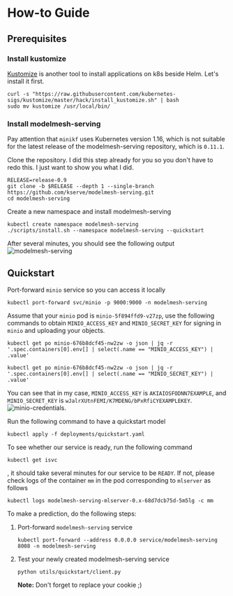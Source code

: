 # How-to Guide

## Prerequisites

### Install kustomize
[Kustomize](https://kubectl.docs.kubernetes.io/) is another tool to install applications on k8s beside Helm. Let's install it first.

```shell
curl -s "https://raw.githubusercontent.com/kubernetes-sigs/kustomize/master/hack/install_kustomize.sh" | bash
sudo mv kustomize /usr/local/bin/
```

### Install modelmesh-serving

Pay attention that `minikf` uses Kubernetes version 1.16, which is not suitable for the latest release of the modelmesh-serving repository, which is `0.11.1`.

Clone the repository. I did this step already for you so you don't have to redo this. I just want to show you what I did.
```shell
RELEASE=release-0.9
git clone -b $RELEASE --depth 1 --single-branch https://github.com/kserve/modelmesh-serving.git
cd modelmesh-serving
```

Create a new namespace and install modelmesh-serving
```shell
kubectl create namespace modelmesh-serving
./scripts/install.sh --namespace modelmesh-serving --quickstart

```

After several minutes, you should see the following output
![modelmesh-serving](./images/modelmesh-serving-installation.png)

## Quickstart

Port-forward `minio` service so you can access it locally
```shell
kubectl port-forward svc/minio -p 9000:9000 -n modelmesh-serving
```

Assume that your `minio` pod is `minio-5f894ffd9-v27zp`, use the following commands to obtain `MINIO_ACCESS_KEY` and `MINIO_SECRET_KEY` for signing in `minio` and uploading your objects.

```shell
kubectl get po minio-676b8dcf45-nw2zw -o json | jq -r '.spec.containers[0].env[] | select(.name == "MINIO_ACCESS_KEY") | .value'

kubectl get po minio-676b8dcf45-nw2zw -o json | jq -r '.spec.containers[0].env[] | select(.name == "MINIO_SECRET_KEY") | .value'
```

You can see that in my case, `MINIO_ACCESS_KEY` is `AKIAIOSFODNN7EXAMPLE`, and `MINIO_SECRET_KEY` is `wJalrXUtnFEMI/K7MDENG/bPxRfiCYEXAMPLEKEY`.
![minio-credentials](./images/minio-credentials.png).


Run the following command to have a quickstart model
```shellk get p
kubectl apply -f deployments/quickstart.yaml
```

To see whether our service is ready, run the following command
```shell
kubectl get isvc
```
, it should take several minutes for our service to be `READY`. If not, please check logs of the container `mm` in the pod corresponding to `mlserver` as follows

```shell
kubectl logs modelmesh-serving-mlserver-0.x-68d7dcb75d-5m5lg -c mm
```

To make a prediction, do the following steps:

1. Port-forward `modelmesh-serving` service
    ```shell
    kubectl port-forward --address 0.0.0.0 service/modelmesh-serving 8008 -n modelmesh-serving
    ```
2. Test your newly created modelmesh-serving service
    ```shell
    python utils/quickstart/client.py
    ```

    **Note:** Don't forget to replace your cookie ;)
